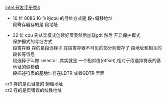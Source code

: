 [intel 开发手册卷3](https://software.intel.com/sites/default/files/managed/a4/60/325384-sdm-vol-3abcd.pdf)   
- 16 位 8086 
16 位的cpu 的寻址方式是 段+偏移地址  
段寄存器存的是 段地址   

- 32 位  cpu 
先从实模式创建好页表然后加载gdt 然后 开启保护模式   
保护模式的寻址方式   
段寄存器 存的是段选择子,在段寄存器不可见的部分则缓存了 段地址和相关的段长等信息     
段选择子叫做 selector ,其实就是 一个相对值(offset),相对于段选择符表的基地址的偏移值  
段描述符表的基地址存在LDTR 或者GDTR 里面  

cr3 存的是页目录的 物理地址  
cr2 存的是页错误的线性地址  

